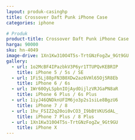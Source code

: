 ```yaml
---
layout: produk-casinghp
title: Crossover Daft Punk iPhone Case
categories: iphone

# Produk
product-title: Crossover Daft Punk iPhone Case
harga: 90000
sku: hn-4049
image-drive: 1Xn1Kw310O4T5s-TrtGNzFogZw_9Gt9GU
gallery:
  - url: 1o2McBF4IPazbkV3P6yr1TTUPQvKEBRIP
    title: iPhone 5 / 5s / SE
  - url: 1Fi5Lj88pFN3B0XDw2az6VHl65Oj5R8Eb
    title: iPhone 6 / 6s
  - url: 1Wr60OyLSpbnIOjAydOijlzVRJGaPN8aR
    title: iPhone 6 Plus / 6s Plus
  - url: 1iyJ46QNDknUFIM6jo3p2s1siLe8BgzU6
    title: iPhone 7 / 8
  - url: 1hv_FSIZ2q20oi0vCO3_I9bBtVKUSdAL_
    title: iPhone 7 Plus / 8 Plus
  - url: 1Xn1Kw310O4T5s-TrtGNzFogZw_9Gt9GU
    title: iPhone X
---
```

